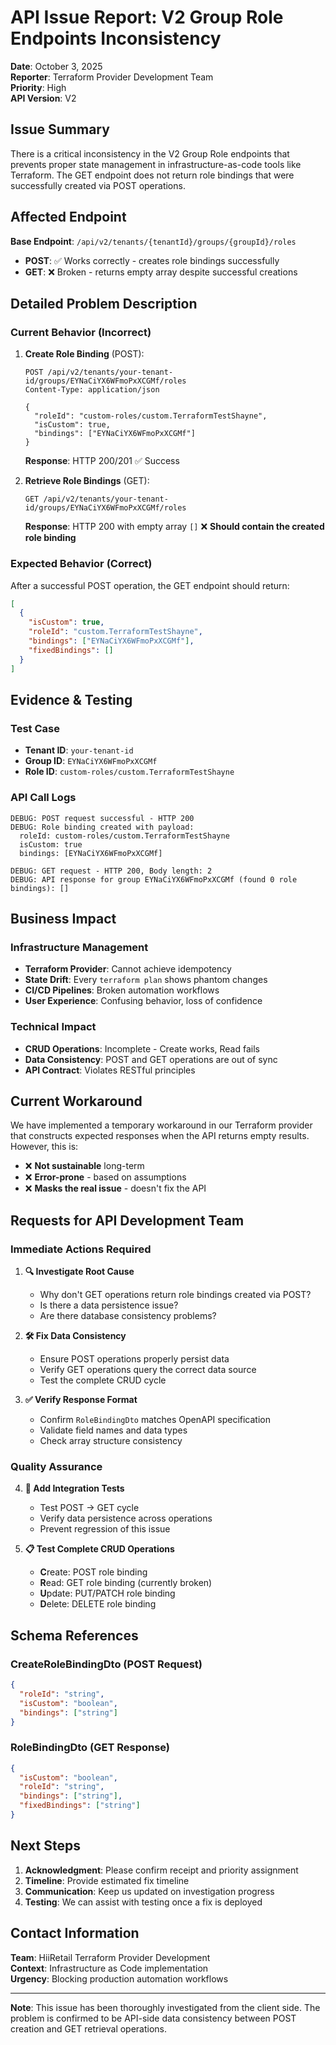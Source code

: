 # API Issue Report: V2 Group Role Endpoints Inconsistency

**Date**: October 3, 2025  
**Reporter**: Terraform Provider Development Team  
**Priority**: High  
**API Version**: V2  

## Issue Summary

There is a critical inconsistency in the V2 Group Role endpoints that prevents proper state management in infrastructure-as-code tools like Terraform. The GET endpoint does not return role bindings that were successfully created via POST operations.

## Affected Endpoint

**Base Endpoint**: `/api/v2/tenants/{tenantId}/groups/{groupId}/roles`

- **POST**: ✅ Works correctly - creates role bindings successfully
- **GET**: ❌ Broken - returns empty array despite successful creations

## Detailed Problem Description

### Current Behavior (Incorrect)

1. **Create Role Binding** (POST):
   ```http
   POST /api/v2/tenants/your-tenant-id/groups/EYNaCiYX6WFmoPxXCGMf/roles
   Content-Type: application/json
   
   {
     "roleId": "custom-roles/custom.TerraformTestShayne",
     "isCustom": true,
     "bindings": ["EYNaCiYX6WFmoPxXCGMf"]
   }
   ```
   **Response**: HTTP 200/201 ✅ Success

2. **Retrieve Role Bindings** (GET):
   ```http
   GET /api/v2/tenants/your-tenant-id/groups/EYNaCiYX6WFmoPxXCGMf/roles
   ```
   **Response**: HTTP 200 with empty array `[]` ❌ **Should contain the created role binding**

### Expected Behavior (Correct)

After a successful POST operation, the GET endpoint should return:

```json
[
  {
    "isCustom": true,
    "roleId": "custom.TerraformTestShayne",
    "bindings": ["EYNaCiYX6WFmoPxXCGMf"],
    "fixedBindings": []
  }
]
```

## Evidence & Testing

### Test Case
- **Tenant ID**: `your-tenant-id`
- **Group ID**: `EYNaCiYX6WFmoPxXCGMf`
- **Role ID**: `custom-roles/custom.TerraformTestShayne`

### API Call Logs
```
DEBUG: POST request successful - HTTP 200
DEBUG: Role binding created with payload:
  roleId: custom-roles/custom.TerraformTestShayne
  isCustom: true
  bindings: [EYNaCiYX6WFmoPxXCGMf]

DEBUG: GET request - HTTP 200, Body length: 2
DEBUG: API response for group EYNaCiYX6WFmoPxXCGMf (found 0 role bindings): []
```

## Business Impact

### Infrastructure Management
- **Terraform Provider**: Cannot achieve idempotency
- **State Drift**: Every `terraform plan` shows phantom changes
- **CI/CD Pipelines**: Broken automation workflows
- **User Experience**: Confusing behavior, loss of confidence

### Technical Impact
- **CRUD Operations**: Incomplete - Create works, Read fails
- **Data Consistency**: POST and GET operations are out of sync
- **API Contract**: Violates RESTful principles

## Current Workaround

We have implemented a temporary workaround in our Terraform provider that constructs expected responses when the API returns empty results. However, this is:

- ❌ **Not sustainable** long-term
- ❌ **Error-prone** - based on assumptions
- ❌ **Masks the real issue** - doesn't fix the API

## Requests for API Development Team

### Immediate Actions Required

1. **🔍 Investigate Root Cause**
   - Why don't GET operations return role bindings created via POST?
   - Is there a data persistence issue?
   - Are there database consistency problems?

2. **🛠️ Fix Data Consistency**
   - Ensure POST operations properly persist data
   - Verify GET operations query the correct data source
   - Test the complete CRUD cycle

3. **✅ Verify Response Format**
   - Confirm `RoleBindingDto` matches OpenAPI specification
   - Validate field names and data types
   - Check array structure consistency

### Quality Assurance

4. **🧪 Add Integration Tests**
   - Test POST → GET cycle
   - Verify data persistence across operations
   - Prevent regression of this issue

5. **📋 Test Complete CRUD Operations**
   - **C**reate: POST role binding
   - **R**ead: GET role binding (currently broken)
   - **U**pdate: PUT/PATCH role binding
   - **D**elete: DELETE role binding

## Schema References

### CreateRoleBindingDto (POST Request)
```json
{
  "roleId": "string",
  "isCustom": "boolean",
  "bindings": ["string"]
}
```

### RoleBindingDto (GET Response)
```json
{
  "isCustom": "boolean",
  "roleId": "string", 
  "bindings": ["string"],
  "fixedBindings": ["string"]
}
```

## Next Steps

1. **Acknowledgment**: Please confirm receipt and priority assignment
2. **Timeline**: Provide estimated fix timeline
3. **Communication**: Keep us updated on investigation progress
4. **Testing**: We can assist with testing once a fix is deployed

## Contact Information

**Team**: HiiRetail Terraform Provider Development  
**Context**: Infrastructure as Code implementation  
**Urgency**: Blocking production automation workflows  

---

**Note**: This issue has been thoroughly investigated from the client side. The problem is confirmed to be API-side data consistency between POST creation and GET retrieval operations.